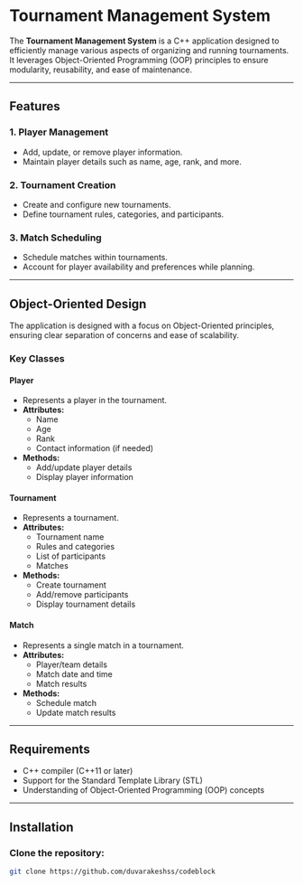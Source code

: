 # Tournament Management System  

The **Tournament Management System** is a C++ application designed to efficiently manage various aspects of organizing and running tournaments. It leverages Object-Oriented Programming (OOP) principles to ensure modularity, reusability, and ease of maintenance.  

---

## **Features**  

### **1. Player Management**  
- Add, update, or remove player information.  
- Maintain player details such as name, age, rank, and more.  

### **2. Tournament Creation**  
- Create and configure new tournaments.  
- Define tournament rules, categories, and participants.  

### **3. Match Scheduling**  
- Schedule matches within tournaments.  
- Account for player availability and preferences while planning.  

---

## **Object-Oriented Design**  

The application is designed with a focus on Object-Oriented principles, ensuring clear separation of concerns and ease of scalability.  

### **Key Classes**  
#### **Player**  
- Represents a player in the tournament.  
- **Attributes:**  
  - Name  
  - Age  
  - Rank  
  - Contact information (if needed)  
- **Methods:**  
  - Add/update player details  
  - Display player information  

#### **Tournament**  
- Represents a tournament.  
- **Attributes:**  
  - Tournament name  
  - Rules and categories  
  - List of participants  
  - Matches  
- **Methods:**  
  - Create tournament  
  - Add/remove participants  
  - Display tournament details  

#### **Match**  
- Represents a single match in a tournament.  
- **Attributes:**  
  - Player/team details  
  - Match date and time  
  - Match results  
- **Methods:**  
  - Schedule match  
  - Update match results  

---

## **Requirements**  

- C++ compiler (C++11 or later)  
- Support for the Standard Template Library (STL)  
- Understanding of Object-Oriented Programming (OOP) concepts  

---

## **Installation**  

### **Clone the repository:**  
```bash  
git clone https://github.com/duvarakeshss/codeblock
```
